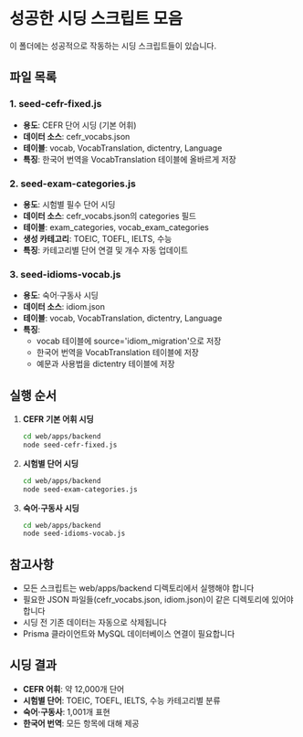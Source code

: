 # 성공한 시딩 스크립트 모음

이 폴더에는 성공적으로 작동하는 시딩 스크립트들이 있습니다.

## 파일 목록

### 1. seed-cefr-fixed.js
- **용도**: CEFR 단어 시딩 (기본 어휘)
- **데이터 소스**: cefr_vocabs.json
- **테이블**: vocab, VocabTranslation, dictentry, Language
- **특징**: 한국어 번역을 VocabTranslation 테이블에 올바르게 저장

### 2. seed-exam-categories.js
- **용도**: 시험별 필수 단어 시딩
- **데이터 소스**: cefr_vocabs.json의 categories 필드
- **테이블**: exam_categories, vocab_exam_categories
- **생성 카테고리**: TOEIC, TOEFL, IELTS, 수능
- **특징**: 카테고리별 단어 연결 및 개수 자동 업데이트

### 3. seed-idioms-vocab.js
- **용도**: 숙어·구동사 시딩
- **데이터 소스**: idiom.json
- **테이블**: vocab, VocabTranslation, dictentry, Language
- **특징**:
  - vocab 테이블에 source='idiom_migration'으로 저장
  - 한국어 번역을 VocabTranslation 테이블에 저장
  - 예문과 사용법을 dictentry 테이블에 저장

## 실행 순서

1. **CEFR 기본 어휘 시딩**
   ```bash
   cd web/apps/backend
   node seed-cefr-fixed.js
   ```

2. **시험별 단어 시딩**
   ```bash
   cd web/apps/backend
   node seed-exam-categories.js
   ```

3. **숙어·구동사 시딩**
   ```bash
   cd web/apps/backend
   node seed-idioms-vocab.js
   ```

## 참고사항

- 모든 스크립트는 web/apps/backend 디렉토리에서 실행해야 합니다
- 필요한 JSON 파일들(cefr_vocabs.json, idiom.json)이 같은 디렉토리에 있어야 합니다
- 시딩 전 기존 데이터는 자동으로 삭제됩니다
- Prisma 클라이언트와 MySQL 데이터베이스 연결이 필요합니다

## 시딩 결과

- **CEFR 어휘**: 약 12,000개 단어
- **시험별 단어**: TOEIC, TOEFL, IELTS, 수능 카테고리별 분류
- **숙어·구동사**: 1,001개 표현
- **한국어 번역**: 모든 항목에 대해 제공